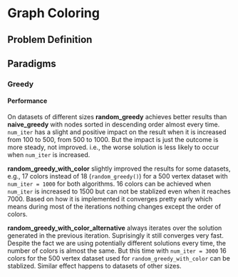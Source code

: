# Graph Coloring

## Problem Definition

## Paradigms
### Greedy

#### Performance
On datasets of different sizes **random_greedy** achieves better results than **naive_greedy** with nodes sorted in descending order almost every time. `num_iter` has a slight and positive impact on the result when it is increased from 100 to 500, from 500 to 1000. But the impact is just the outcome is more steady, not improved. i.e., the worse solution is less likely to occur when `num_iter` is increased.

**random_greedy_with_color** slightly improved the results for some datasets, e.g., 17 colors instead of 18 (`random_greedy()`)  for a 500 vertex dataset with `num_iter = 1000` for both algorithms. 16 colors can be achieved when `num_iter` is increased to 1500 but can not be stablized even when it reaches 7000. Based on
how it is implemented it converges pretty early which means during most of the iterations nothing changes except the order of colors.

**random_greedy_with_color_alternative** always iterates over the solution generated in the previous iteration. Suprisingly it still converges very fast. Despite the fact we are using potentially different solutions every time, the number of colors is almost the same. But this time with `num_iter = 3000` 16 colors for the 500 vertex dataset used for `random_greedy_with_color` can be stablized. Similar effect happens to datasets of other sizes.
